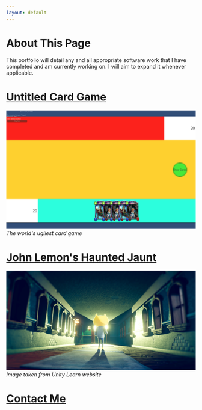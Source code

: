 ```yaml
---
layout: default
---
```


# About This Page

This portfolio will detail any and all appropriate software work that I have completed and am currently working on. I will aim to expand it whenever applicable.

# [Untitled Card Game](./untitledcardgame)

<img src="\images\UCG.png">
<em>The world's ugliest card game</em>

# [John Lemon's Haunted Jaunt](./johnlemonshauntedjaunt)

<img src="\images\JLHJ.png">
<em>Image taken from Unity Learn website</em>

# [Contact Me](./contact_me)
